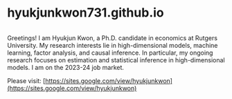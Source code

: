 # hyukjunkwon731.github.io
<img scr="https://github.com/HyukjunKwon731/hyukjunkwon731.github.io/assets/127220444/dc0e974c-a0c9-4554-9cc3-66a815340008" width="100">

Greetings! I am Hyukjun Kwon, a Ph.D. candidate in economics at Rutgers University. My research interests lie in high-dimensional models, machine learning, factor analysis, and causal inference. In particular, my ongoing research focuses on estimation and statistical inference in high-dimensional models. I am on the 2023-24 job market.

Please visit: [https://sites.google.com/view/hyukjunkwon](https://sites.google.com/view/hyukjunkwon)
